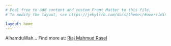 ```yaml
---
# Feel free to add content and custom Front Matter to this file.
# To modify the layout, see https://jekyllrb.com/docs/themes/#overriding-theme-defaults

layout: home
---
```

Alhamdulillah... Find more at:
[Riaj Mahmud Rasel](https://riaj.net)